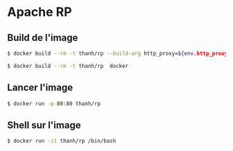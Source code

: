 Apache RP 
==========================

## Build de l'image
```bash
$ docker build --rm -t thanh/rp --build-arg http_proxy=${env.http_proxy}  --build-arg https_proxy=${env.https_proxy} --build-arg HTTP_PROXY=${env.http_proxy} --build-arg HTTPS_PROXY=${env.https_proxy}  docker
```

```bash
$ docker build --rm -t thanh/rp  docker
```



## Lancer l'image
```bash
$ docker run -p 80:80 thanh/rp
```

## Shell sur l'image
```bash
$ docker run -it thanh/rp /bin/bash
```
